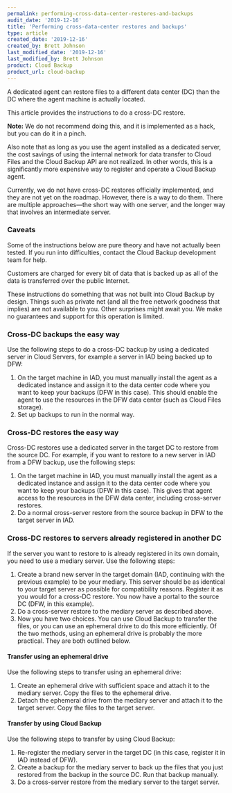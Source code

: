 ```yaml
---
permalink: performing-cross-data-center-restores-and-backups
audit_date: '2019-12-16'
title: 'Performing cross-data-center restores and backups'
type: article
created_date: '2019-12-16'
created_by: Brett Johnson
last_modified_date: '2019-12-16'
last_modified_by: Brett Johnson
product: Cloud Backup
product_url: cloud-backup
---
```


A dedicated agent can restore files to a different data center (DC)
than the DC where the agent machine is actually located.

This article provides the instructions to do
a cross-DC restore.

**Note:** We do not recommend doing this, and it is implemented as a hack, but you can do it
in a pinch.

Also note that as long as you use the agent installed as a dedicated
server, the cost savings of using the internal network for data transfer to Cloud
Files and the Cloud Backup API are not realized. In other words, this is a significantly more
expensive way to register and operate a Cloud Backup agent.

Currently, we do not have cross-DC restores officially implemented, and they are not
yet on the roadmap. However, there is a way to do them. There are multiple
approaches&mdash;the short way with one server, and the longer way that involves an intermediate
server.

### Caveats

Some of the instructions below are pure theory and have not actually been tested.
If you run into difficulties, contact the Cloud Backup development team for help.

Customers are charged for every bit of data that is backed up as all of the
data is transferred over the public Internet. 

These instructions do something that was not built into Cloud Backup by design. Things
such as private net (and all the free network goodness that implies) are not available
to you. Other surprises might await you. We make no guarantees and support for this
operation is limited.

### Cross-DC backups the easy way

Use the following steps to do a cross-DC backup by using a dedicated server in Cloud Servers,
for example a server in IAD being backed up to DFW:

1. On the target machine in IAD, you must manually install the agent as a dedicated
   instance and assign it to the data center code where you want to keep your backups
   (DFW in this case). This should enable the agent to use the resources in the DFW
   data center (such as Cloud Files storage).
2. Set up backups to run in the normal way.

### Cross-DC restores the easy way

Cross-DC restores use a dedicated server in the target DC to restore from the
source DC. For example, if you want to restore to a new server in IAD from a DFW
backup, use the following steps:

1. On the target machine in IAD, you must manually install the agent as a dedicated
   instance and assign it to the data center code where you want to keep your backups
   (DFW in this case). This gives that agent access to the resources in the DFW
   data center, including cross-server restores.
2. Do a normal cross-server restore from the source backup in DFW to the target
   server in IAD.

### Cross-DC restores to servers already registered in another DC

If the server you want to restore to is already registered in its own domain, you
need to use a mediary server. Use the following steps:

1. Create a brand new server in the target domain (IAD, continuing with the
   previous example) to be your mediary. This server should be as identical to your
   target server as possible for compatibility reasons. Register it as you would
   for a cross-DC restore. You now have a portal to the source DC (DFW, in this
   example).
2. Do a cross-server restore to the mediary server as described above.
3. Now you have two choices. You can use Cloud Backup to transfer the files, or you can
   use an ephemeral drive to do this more efficiently. Of the two methods, using
   an ephemeral drive is probably the more practical. They are both outlined below.

#### Transfer using an ephemeral drive

Use the following steps to transfer using an ephemeral drive:

1. Create an ephemeral drive with sufficient space and attach it to the mediary
   server. Copy the files to the ephemeral drive.
2. Detach the ephemeral drive from the mediary server and attach it to the target
   server. Copy the files to the target server.

#### Transfer by using Cloud Backup

Use the following steps to transfer by using Cloud Backup:

1. Re-register the mediary server in the target DC (in this case, register it in
   IAD instead of DFW).
2. Create a backup for the mediary server to back up the files that you just restored
   from the backup in the source DC. Run that backup manually.
3. Do a cross-server restore from the mediary server to the target server.

